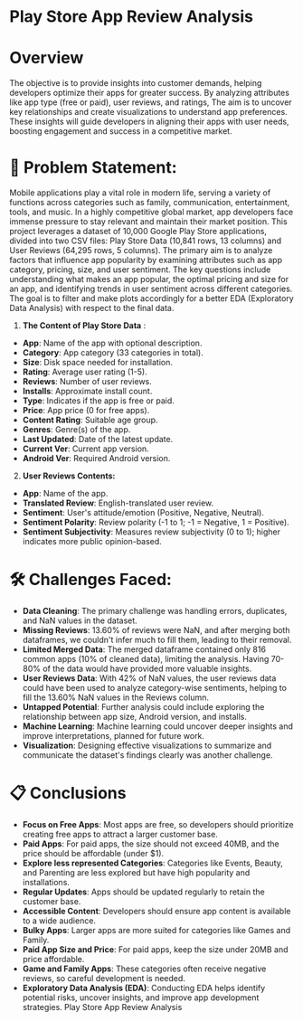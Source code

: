 # Play Store App Review Analysis

# Overview
The objective is to provide insights into customer demands, helping developers optimize their apps for greater success. By analyzing attributes like app type (free or paid), user reviews, and ratings, The aim is to uncover key relationships and create visualizations to understand app preferences. These insights will guide developers in aligning their apps with user needs, boosting engagement and success in a competitive market.

# 📖 Problem Statement:

Mobile applications play a vital role in modern life, serving a variety of functions across categories such as family, communication, entertainment, tools, and music. In a highly competitive global market, app developers face immense pressure to stay relevant and maintain their market position. This project leverages a dataset of 10,000 Google Play Store applications, divided into two CSV files: Play Store Data (10,841 rows, 13 columns) and User Reviews (64,295 rows, 5 columns). The primary aim is to analyze factors that influence app popularity by examining attributes such as app category, pricing, size, and user sentiment. The key questions include understanding what makes an app popular, the optimal pricing and size for an app, and identifying trends in user sentiment across different categories. The goal is to filter and make plots accordingly for a better EDA (Exploratory Data Analysis) with respect to the final data.


1. **The Content of Play Store Data** :

- **App**: Name of the app with optional description.
- **Category**: App category (33 categories in total).
- **Size**: Disk space needed for installation.
- **Rating**: Average user rating (1-5).
- **Reviews**: Number of user reviews.
- **Installs**: Approximate install count.
- **Type**: Indicates if the app is free or paid.
- **Price**: App price (0 for free apps).
- **Content Rating**: Suitable age group.
- **Genres**: Genre(s) of the app.
- **Last Updated**: Date of the latest update.
- **Current Ver**: Current app version.
- **Android Ver**: Required Android version.

2. **User Reviews Contents:**

- **App**: Name of the app.
- **Translated Review**: English-translated user review.
- **Sentiment**: User's attitude/emotion (Positive, Negative, Neutral).
- **Sentiment Polarity**: Review polarity (-1 to 1; -1 = Negative, 1 = Positive).
- **Sentiment Subjectivity**: Measures review subjectivity (0 to 1); higher indicates more public opinion-based.


# 🛠 Challenges Faced:  

- **Data Cleaning**: The primary challenge was handling errors, duplicates, and NaN values in the dataset.  
- **Missing Reviews**: 13.60% of reviews were NaN, and after merging both dataframes, we couldn't infer much to fill them, leading to their removal.  
- **Limited Merged Data**: The merged dataframe contained only 816 common apps (10% of cleaned data), limiting the analysis. Having 70-80% of the data would have provided more valuable insights.  
- **User Reviews Data**: With 42% of NaN values, the user reviews data could have been used to analyze category-wise sentiments, helping to fill the 13.60% NaN values in the Reviews column.  
- **Untapped Potential**: Further analysis could include exploring the relationship between app size, Android version, and installs.  
- **Machine Learning**: Machine learning could uncover deeper insights and improve interpretations, planned for future work.  
- **Visualization**: Designing effective visualizations to summarize and communicate the dataset's findings clearly was another challenge.


# 📋 Conclusions

- **Focus on Free Apps**: Most apps are free, so developers should prioritize creating free apps to attract a larger customer base.
- **Paid Apps**: For paid apps, the size should not exceed 40MB, and the price should be affordable (under $1).
- **Explore less represented Categories**: Categories like Events, Beauty, and Parenting are less explored but have high popularity and installations.
- **Regular Updates**: Apps should be updated regularly to retain the customer base.
- **Accessible Content**: Developers should ensure app content is available to a wide audience.
- **Bulky Apps**: Larger apps are more suited for categories like Games and Family.
- **Paid App Size and Price**: For paid apps, keep the size under 20MB and price affordable.
- **Game and Family Apps**: These categories often receive negative reviews, so careful development is needed.
- **Exploratory Data Analysis (EDA)**: Conducting EDA helps identify potential risks, uncover insights, and improve app development strategies.
    Play Store App Review Analysis

















